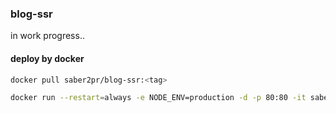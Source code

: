 ### blog-ssr

in work progress..

#### deploy by docker

```bash
docker pull saber2pr/blog-ssr:<tag>
```

```bash
docker run --restart=always -e NODE_ENV=production -d -p 80:80 -it saber2pr/blog-ssr:<tag>
```
